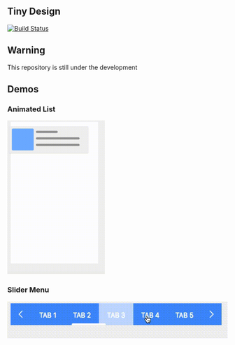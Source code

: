 ## Tiny Design
[![Build Status](https://travis-ci.org/wangdicoder/tiny-ui.svg?branch=master)](https://travis-ci.org/wangdicoder/tiny-ui)

## Warning

This repository is still under the development

## Demos

### Animated List
<img src="https://github.com/tiny-design/tiny-design/raw/master/screenshots/list/animated-list.gif" alt="Animated List" width="223" height="351"/>

### Slider Menu
<img src="https://github.com/tiny-design/tiny-design/raw/master/screenshots/slider-menu/slider-menu.gif" alt="Slider Menu" width="544" height="84"/>